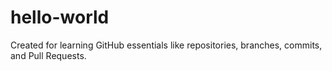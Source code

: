 # hello-world
Created for learning GitHub essentials like repositories, branches, commits, and Pull Requests.
